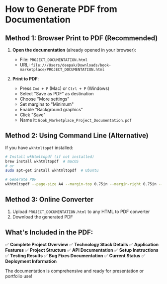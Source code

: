 # How to Generate PDF from Documentation

## Method 1: Browser Print to PDF (Recommended)

1. **Open the documentation** (already opened in your browser):
   - File: `PROJECT_DOCUMENTATION.html`
   - URL: `file:///Users/deepak/Downloads/book-marketplace/PROJECT_DOCUMENTATION.html`

2. **Print to PDF**:
   - Press `Cmd + P` (Mac) or `Ctrl + P` (Windows)
   - Select "Save as PDF" as destination
   - Choose "More settings"
   - Set margins to "Minimum"
   - Enable "Background graphics"
   - Click "Save"
   - Name it: `Book_Marketplace_Project_Documentation.pdf`

## Method 2: Using Command Line (Alternative)

If you have `wkhtmltopdf` installed:

```bash
# Install wkhtmltopdf (if not installed)
brew install wkhtmltopdf  # macOS
# or
sudo apt-get install wkhtmltopdf  # Ubuntu

# Generate PDF
wkhtmltopdf --page-size A4 --margin-top 0.75in --margin-right 0.75in --margin-bottom 0.75in --margin-left 0.75in --encoding UTF-8 --enable-local-file-access PROJECT_DOCUMENTATION.html Book_Marketplace_Project_Documentation.pdf
```

## Method 3: Online Converter

1. Upload `PROJECT_DOCUMENTATION.html` to any HTML to PDF converter
2. Download the generated PDF

## What's Included in the PDF:

✅ **Complete Project Overview**
✅ **Technology Stack Details**
✅ **Application Features**
✅ **Project Structure**
✅ **API Documentation**
✅ **Setup Instructions**
✅ **Testing Results**
✅ **Bug Fixes Documentation**
✅ **Current Status**
✅ **Deployment Information**

The documentation is comprehensive and ready for presentation or portfolio use!
